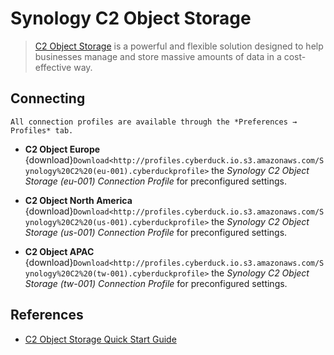 Synology C2 Object Storage
====

> [C2 Object Storage](https://c2.synology.com/en-global/object-storage/overview) is a powerful and flexible solution designed to help businesses manage and store massive amounts of data in a cost-effective way. 

## Connecting

```{note}
All connection profiles are available through the *Preferences → Profiles* tab.
```

- **C2 Object Europe** {download}`Download<http://profiles.cyberduck.io.s3.amazonaws.com/Synology%20C2%20(eu-001).cyberduckprofile>` the *Synology C2 Object Storage (eu-001) Connection Profile* for preconfigured settings.

- **C2 Object North America** {download}`Download<http://profiles.cyberduck.io.s3.amazonaws.com/Synology%20C2%20(us-001).cyberduckprofile>` the *Synology C2 Object Storage (us-001) Connection Profile* for preconfigured settings.

- **C2 Object APAC** {download}`Download<http://profiles.cyberduck.io.s3.amazonaws.com/Synology%20C2%20(tw-001).cyberduckprofile>` the *Synology C2 Object Storage (tw-001) Connection Profile* for preconfigured settings.

## References

- [C2 Object Storage Quick Start Guide](https://kb.synology.com/en-global/C2/tutorial/Quick_Start_C2_Object_Storage)
